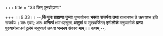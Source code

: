 +++
title = "33 किम् पुनर्ब्राह्मणाः"

+++
।।9.33।। --,**किं पुनः ब्राह्मणाः पुण्याः** पुण्ययोनयः **भक्ताः राजर्षयः
तथा** राजानश्च ते ऋषयश्च इति राजर्षयः। यतः एवम्; अतः **अनित्यं**
क्षणभङ्गुरम् **असुखं** च सुखवर्जितम् **इमं लोकं** मनुष्यलोकं **प्राप्य**
पुरुषार्थसाधनं दुर्लभं मनुष्यत्वं लब्ध्वा **भजस्व** सेवस्व
**माम्**।। कथम् --,
